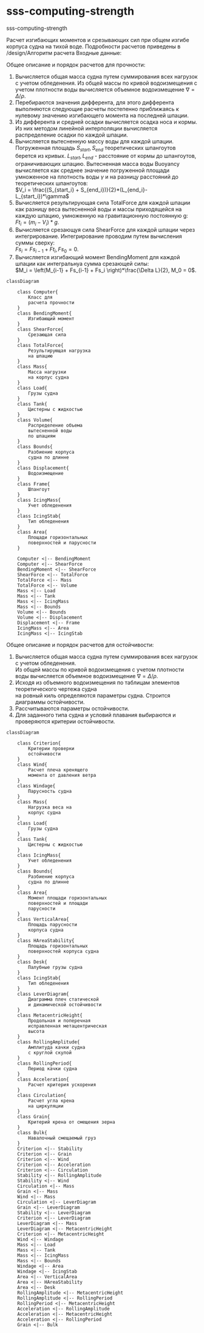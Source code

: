# sss-computing-strength

sss-computing-strength

Расчет изгибающих моментов и срезывающих сил при общем изгибе корпуса судна на тихой воде.
Подробности расчетов приведены в /design/Алгоритм расчета
Входные данные:  

   Общее описание и порядок расчетов для прочности:

   1. Вычисляется общая масса судна путем суммирования всех нагрузок c учетом обледенения. Из общей массы по кривой водоизмещения с учетом плотности воды вычисляется объемное водоизмещение $\nabla = \Delta/\rho$.
   2. Перебираются значения дифферента, для этого дифферента выполняются следующие расчеты постепенно приближаясь к нулевому значению изгибающего момента на последней шпации.  
   3. Из дифферента и средней осадки вычисляется осадка носа и кормы. Из них методом линейной интерполяции вычисляется распределение осадки по каждой шпации.
   4. Вычисляется вытесненную массу воды для каждой шпации. Погруженная площадь $S_{start}, S_{end}$ теоретических шпангоутов берется из кривых. $L_{start}, L_{end}$ - расстояние от кормы до шпангоутов, ограничивающих шпацию. Вытесненная масса воды Buoyancy вычисляется как среднее значение погруженной площади умноженное на плотность воды $\gamma$ и на разницу расстояний до теоретических шпангоутов:  
      $V_i = \frac{(S_{start_i} + S_{end_i})}{2}*(L_{end_i}-L_{start_i})*\gamma$
   5. Вычисляется результирующая сила TotalForce для каждой шпации как разницу веса вытесненной воды и массы приходящейся на каждую шпацию, умноженную на гравитационную постоянную g:  
      $Ft_i = (m_i - V_i)*g$.
   6. Вычисляется срезающуя сила ShearForce для каждой шпации через интегрирование. Интегрирование проводим путем вычисления суммы сверху:  
      $Fs_i = Fs_{i-1} + Ft_i, Fs_0 = 0$.
   7. Вычисляется изгибающий момент BendingMoment для каждой шпации как интегральнуа  сумма срезающей силы:  
      $M_i = \left(M_{i-1} + Fs_{i-1} + Fs_i \right)*\frac{\Delta L}{2}, M_0 = 0$.

```mermaid
classDiagram

    class Computer{   
        Класс для 
        расчета прочности
    }
    class BendingMoment{
        Изгибающий момент
    }
    class ShearForce{
        Срезающая сила
    }
    class TotalForce{
        Результирующая нагрузка
        на шпацию
    }
    class Mass{
        Масса нагрузки 
        на корпус судна
    }
    class Load{
        Грузы судна
    }
    class Tank{
        Цистерны с жидкостью
    }
    class Volume{
        Распределение объема
        вытесненной воды
        по шпациям
    }
    class Bounds{   
        Разбиение корпуса
        судна по длинне       
    }
    class Displacement{        
        Водоизмещение
    }
    class Frame{  
        Шпангоут
    }
    class IcingMass{
        Учет обледенения
    }
    class IcingStab{
        Тип обледенения
    }
    class Area{
        Площади горизонтальных
        поверхностей и парусности
    }

    Computer <|-- BendingMoment    
    Computer <|-- ShearForce   
    BendingMoment <|-- ShearForce
    ShearForce <|-- TotalForce
    TotalForce <|-- Mass
    TotalForce <|-- Volume       
    Mass <|-- Load
    Mass <|-- Tank
    Mass <|-- IcingMass 
    Mass <|-- Bounds
    Volume <|-- Bounds
    Volume <|-- Displacement
    Displacement <|-- Frame
    IcingMass <|-- Area   
    IcingMass <|-- IcingStab
```

   Общее описание и порядок расчетов для остойчивости:  

   1. Вычисляется общая масса судна путем суммирования всех нагрузок c учетом обледенения.  
   Из общей массы по кривой водоизмещения с учетом плотности воды вычисляется объемное водоизмещение $\nabla = \Delta/\rho$.
   2. Исходя из объемного водоизмещения по таблицам элементов теоретического чертежа судна  
   на ровный киль определяются параметры судна. Строится диаграммы остойчивости.
   3. Рассчитываются параметры остойчивости.
   4. Для заданного типа судна и условий плавания выбираются и проверяются критерии остойчивости.

```mermaid
classDiagram

    class Criterion{   
        Критерии проверки 
        остойчивости
    }
    class Wind{   
        Расчет плеча кренящего
        момента от давления ветра
    }
    class Windage{   
        Парусность судна
    }
    class Mass{   
        Нагрузка веса на
        корпус судна
    }
    class Load{
        Грузы судна
    }
    class Tank{
        Цистерны с жидкостью
    }
    class IcingMass{
        Учет обледенения
    }
    class Bounds{   
        Разбиение корпуса
        судна по длинне       
    }
    class Area{   
        Момент площади горизонтальных 
        поверхностей и площади 
        парусности
    }
    class VerticalArea{   
        Площадь парусности
        корпуса судна
    }
    class HAreaStability{   
        Площадь горизонтальных
        поверхностей корпуса судна
    }
    class Desk{   
        Палубные грузы судна
    }
    class IcingStab{   
        Тип обледенения
    }
    class LeverDiagram{   
        Диаграмма плеч статической
        и динамической остойчивости
    }
    class MetacentricHeight{   
        Продольная и поперечная
        исправленная метацентрическая
        высота
    }
    class RollingAmplitude{   
        Амплитуда качки судна
        с круглой скулой
    }
    class RollingPeriod{   
        Период качки судна
    }
    class Acceleration{   
        Расчет критерия ускорения
    }
    class Circulation{   
        Расчет угла крена
        на циркуляции
    }
    class Grain{   
        Критерий крена от смещения зерна
    }
    class Bulk{   
        Навалочный смещаемый груз
    }
    Criterion <|-- Stability
    Criterion <|-- Grain     
    Criterion <|-- Wind    
    Criterion <|-- Acceleration
    Criterion <|-- Circulation
    Stability <|-- RollingAmplitude
    Stability <|-- Wind
    Circulation <|-- Mass
    Grain <|-- Mass
    Wind <|-- Mass
    Circulation <|-- LeverDiagram
    Grain <|-- LeverDiagram
    Stability <|-- LeverDiagram    
    Criterion <|-- LeverDiagram
    LeverDiagram <|-- Mass    
    LeverDiagram <|-- MetacentricHeight
    Criterion <|-- MetacentricHeight
    Wind <|-- Windage
    Mass <|-- Load
    Mass <|-- Tank
    Mass <|-- IcingMass 
    Mass <|-- Bounds
    Windage <|-- Area
    Windage <|-- IcingStab
    Area <|-- VerticalArea
    Area <|-- HAreaStability
    Area <|-- Desk  
    RollingAmplitude <|-- MetacentricHeight
    RollingAmplitude <|-- RollingPeriod
    RollingPeriod <|-- MetacentricHeight
    Acceleration <|-- RollingAmplitude
    Acceleration <|-- MetacentricHeight 
    Acceleration <|-- RollingPeriod
    Grain <|-- Bulk
```
